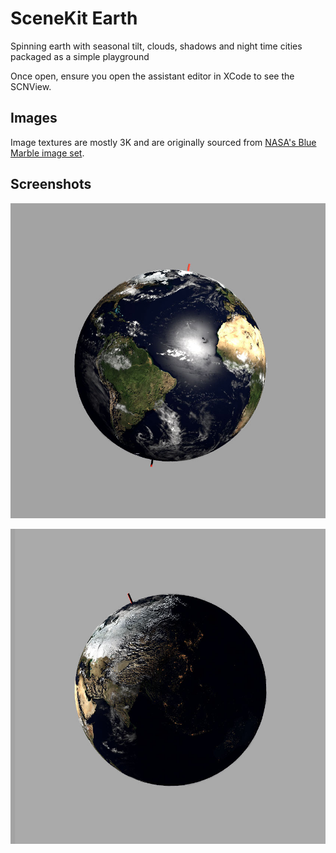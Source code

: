 # SceneKit Earth
Spinning earth with seasonal tilt, clouds, shadows and night time cities packaged as a simple playground

Once open, ensure you open the assistant editor in XCode to see the SCNView.

## Images
Image textures are mostly 3K and are originally sourced from [NASA's Blue Marble image set](https://visibleearth.nasa.gov/view_cat.php?categoryID=1484).

## Screenshots

![Earth during the day](Images/EarthDay.jpg)

![Earth during the night](Images/EarthNight.jpg)
